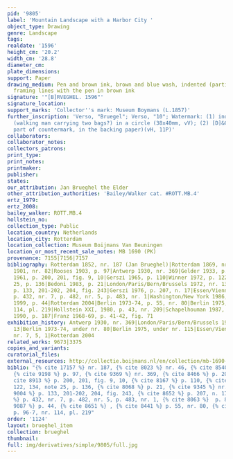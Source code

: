 ```yaml
---
pid: '9805'
label: 'Mountain Landscape with a Harbor City '
object_type: Drawing
genre: Landscape
tags: 
realdate: '1596'
height_cm: '20.2'
width_cm: '28.8'
diameter_cm: 
plate_dimensions: 
support: Paper
drawing_medium: Pen and brown ink, brown and blue wash, indented (partial) for transfer,
  framing lines with the pen in brown ink
signature: '"[B]RVEGHEL. 1596"'
signature_location: 
support_marks: 'Collector''s mark: Museum Boymans (L.1857)'
further_inscription: 'Verso, "Bruegel"; Verso, "10"; Watermark: (1) indistinct figure
  (walking man carrying two bags?) in a circle (38x40mm, vV); (2) [D]&CBLAUW (right
  part of countermark, in the backing paper)(vH, 11P)'
collaborators: 
collaborator_notes: 
collectors_patrons: 
print_type: 
print_notes: 
printmaker: 
publisher: 
states: 
our_attribution: Jan Brueghel the Elder
other_attribution_authorities: 'Bailey/Walker cat. #ROTT.MB.4'
ertz_1979: 
ertz_2008: 
bailey_walker: ROTT.MB.4
hollstein_no: 
collection_type: Public
location_country: Netherlands
location_city: Rotterdam
location_collection: Museum Boijmans Van Beuningen
location_or_most_recent_sale_notes: MB 1690 (PK)
provenance: 7155|7156|7157
bibliography: Rotterdam 1852, nr. 187 (Jan Brueghel)|Rotterdam 1869, nr. 46|Rotterdam
  1901, nr. 82|Rooses 1903, p. 97|Antwerp 1930, nr. 369|Gelder 1933, p. 20, note 4|Winner
  1961, p. 200, 201, fig. 9, 10|Gerszi 1965, p. 110|Winner 1972, p. 122, 134, note
  25, p. 136|Bedoni 1983, p. 21|London/Paris/Bern/Brussels 1972, nr. 13|Ertz 1979,
  p. 133, 201-202, 204, fig. 243|Gerszi 1976, p. 207, n. 17|Essen/Vienna 1997-98,
  p. 432, nr. 7, p. 482, nr. 5, p. 483, nr. 1|Washington/New York 1986, p. 87-88|Ruby
  1999, p. 44|Rotterdam 2004|Berlin 1973-74, p. 55, nr. 80|Berlin 1975, p. 96-7, nr.
  114, pl. 219|Hollstein XXI, 1980, p. 43, nr. 209|Schapelhouman 1987, p. 26|Limoze
  1990, p. 187|Franz 1968-69, p. 41-42, fig. 71
exhibition_history: Antwerp 1930, nr. 369|London/Paris/Bern/Brussels 1972, under nr.
  13|Berlin 1973-74, under nr. 80|Berlin 1975, under nr. 115|Essen/Vienna 1997-98,
  nr. 7, 5, 1|Rotterdam 2004
related_works: 9673|3375
copies_and_variants: 
curatorial_files: 
external_resources: http://collectie.boijmans.nl/en/collection/mb-1690-(pk)
biblio: "{% cite 17157 %} nr. 187, {% cite 8023 %} nr. 46, {% cite 8540 %}  nr. 82,
  {% cite 9198 %} p. 97, {% cite 9369 %} nr. 369, {% cite 8466 %} p. 20, note 4, {%
  cite 8913 %} p. 200, 201, fig. 9, 10, {% cite 8167 %} p. 110, {% cite 9263 %} p.
  122, 134, note 25, p. 136, {% cite 8068 %} p. 21, {% cite 9345 %} nr. 13, {% cite
  9004 %} p. 133, 201-202, 204, fig. 243, {% cite 8652 %} p. 207, n. 17, {% cite 9145
  %} p. 432, nr. 7, p. 482, nr. 5, p. 483, nr. 1, {% cite 8063 %}  p. 87-88, {% cite
  9087 %} p. 44, {% cite 8651 %} , {% cite 8441 %} p. 55, nr. 80, {% cite 8334 %}
  p. 96-7, nr. 114, pl. 219"
order: '1124'
layout: brueghel_item
collection: brueghel
thumbnail: 
full: img/derivatives/simple/9805/full.jpg
---
```

